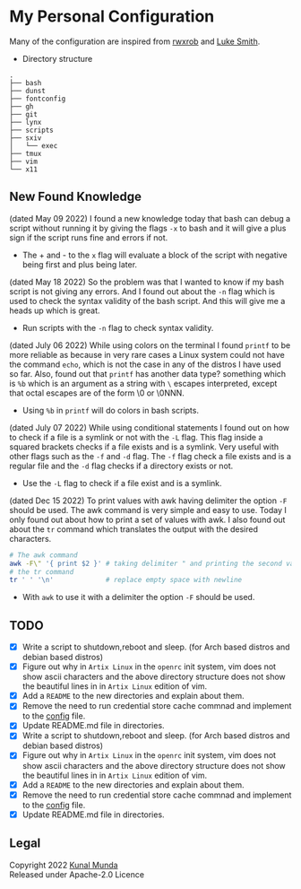 My Personal Configuration
==========================

Many of the configuration are inspired from [rwxrob](https://github.com/rwxrob) and [Luke Smith](https://github.com/Lukesmithxyz).

- Directory structure

```
.
├── bash
├── dunst
├── fontconfig
├── gh
├── git
├── lynx
├── scripts
├── sxiv
│   └── exec
├── tmux
├── vim
└── x11
```

New Found Knowledge
-------------------

(dated May 09 2022) I found a new knowledge today that bash can debug a script without running it by giving the flags `-x` to bash and it will give a plus sign if the script runs fine and errors if not.
- The + and - to the `x` flag will evaluate a block of the script with negative being first and plus being later.

(dated May 18 2022) So the problem was that I wanted to know if my bash script is not giving any errors. And I found out about the `-n` flag which is used to check the syntax validity of the bash script. And this will give me a heads up which is great.
- Run scripts with the `-n` flag to check syntax validity.

(dated July 06 2022) While using colors on the terminal I found `printf` to be more reliable as because in very rare cases
a Linux system could not have the command `echo`, which is not the case in any of the distros I have used so far.
Also, found out that `printf` has another data type? something which is `%b` which is an argument as a string with `\` escapes
interpreted, except that octal escapes are of the form \0 or \0NNN.
- Using `%b` in `printf` will do colors in bash scripts.

(dated July 07 2022) While using conditional statements I found out on how to check if a file is a symlink or not with the `-L` flag.
This flag inside a squared brackets checks if a file exists and is a symlink. Very useful with other flags such as the `-f` and `-d` flag.
The `-f` flag check a file exists and is a regular file and the `-d` flag checks if a directory exists or not.
- Use the `-L` flag to check if a file exist and is a symlink.

(dated Dec 15 2022) To print values with awk having delimiter the option `-F` should be used. The awk command is very simple and easy to use. Today I only found out about how to print a set of values with awk. I also found out about the `tr` command which translates the output with the desired characters.

```bash
# The awk command
awk -F\" '{ print $2 }' # taking delimiter " and printing the second value
# the tr command
tr ' ' '\n'             # replace empty space with newline
```

- With `awk` to use it with a delimiter the option `-F` should be used.


TODO
----

- [x] Write a script to shutdown,reboot and sleep. (for Arch based distros and debian based distros)
- [x] Figure out why in `Artix Linux` in the `openrc` init system, vim does not show ascii characters and the above directory structure does not show the beautiful lines in in `Artix Linux` edition of vim.
- [x] Add a `README` to the new directories and explain about them.
- [x] Remove the need to run credential store cache commnad and implement to the [config](./git/config) file.
- [x] Update README.md file in directories.
- [x] Write a script to shutdown,reboot and sleep. (for Arch based distros and debian based distros)
- [x] Figure out why in `Artix Linux` in the `openrc` init system, vim does not show ascii characters and the above directory structure does not show the beautiful lines in in `Artix Linux` edition of vim.
- [x] Add a `README` to the new directories and explain about them.
- [x] Remove the need to run credential store cache commnad and implement to the [config](./git/config) file.
- [x] Update README.md file in directories.

Legal
-----

Copyright 2022 [Kunal Munda](https://github.com/ryukamish) <br>
Released under Apache-2.0 Licence
